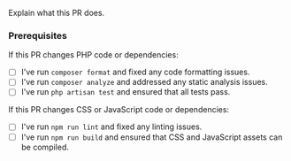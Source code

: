 Explain what this PR does.

### Prerequisites

If this PR changes PHP code or dependencies:

- [ ] I've run `composer format` and fixed any code formatting issues.
- [ ] I've run `composer analyze` and addressed any static analysis issues.
- [ ] I've run `php artisan test` and ensured that all tests pass.

If this PR changes CSS or JavaScript code or dependencies:

- [ ] I've run `npm run lint` and fixed any linting issues.
- [ ] I've run `npm run build` and ensured that CSS and JavaScript assets can be compiled.
